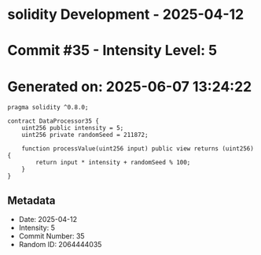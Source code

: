 ﻿# solidity Development - 2025-04-12
# Commit #35 - Intensity Level: 5
# Generated on: 2025-06-07 13:24:22
```solidity
pragma solidity ^0.8.0;

contract DataProcessor35 {
    uint256 public intensity = 5;
    uint256 private randomSeed = 211872;

    function processValue(uint256 input) public view returns (uint256) {
        return input * intensity + randomSeed % 100;
    }
}
```
## Metadata
- Date: 2025-04-12
- Intensity: 5
- Commit Number: 35
- Random ID: 2064444035
